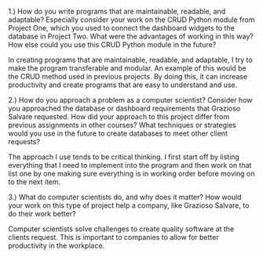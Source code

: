 1.) How do you write programs that are maintainable, readable, and adaptable? Especially consider your work on the CRUD Python module from Project One, which you used to connect the dashboard widgets to the database in Project Two. What were the advantages of working in this way? How else could you use this CRUD Python module in the future?

In creating programs that are maintainable, readable, and adaptable, I try to make the program transferable and modular. An example of this would be the CRUD method used in previous projects. By doing this, it can increase productivity and create programs that are easy to understand and use.


2.) How do you approach a problem as a computer scientist? Consider how you approached the database or dashboard requirements that Grazioso Salvare requested. How did your approach to this project differ from previous assignments in other courses? What techniques or strategies would you use in the future to create databases to meet other client requests?

The approach I use tends to be critical thinking. I first start off by listing everything that I need to implement into the program and then work on that list one by one making sure everything is in working order before moving on to the next item.


3.) What do computer scientists do, and why does it matter? How would your work on this type of project help a company, like Grazioso Salvare, to do their work better?

Computer scientists solve challenges to create quality software at the clients request. This is important to companies to allow for better productivity in the workplace. 
